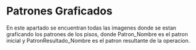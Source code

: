 # Patrones Graficados
En este apartado se encuentran todas las imagenes donde se estan graficando los patrones de los pisos, donde Patron_Nombre es el patron inicial y PatronResultado_Nombre es el patron resultante de la operacion.

